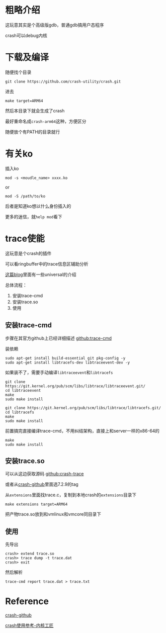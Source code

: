 # 粗略介绍
这玩意其实是个高级版gdb，普通gdb搞用户态程序

crash可以debug内核

# 下载及编译
随便找个目录

```
git clone https://github.com/crash-utility/crash.git
```

进去

```
make target=ARM64 
```

然后本目录下就会生成了crash

最好重命名成`crash-arm64`这种，方便区分

随便放个有PATH的目录就行

# 有关ko
插入ko
```
mod -s <moudle_name> xxxx.ko
```
or
```
mod -S /path/to/ko
```
后者是知道ko想以什么身份插入的

更多的迷信，就`help mod`看下

# trace使能

这玩意是个crash的插件

可以看ringbuffer中的trace信息区辅助分析

[这篇blog](https://www.cnblogs.com/Linux-tech/p/14110330.html)里面有一些universal的介绍

总体流程：
1. 安装trace-cmd
2. 安装trace.so
3. 使用

## 安装trace-cmd
步骤在其官方github上已经详细描述
[github:trace-cmd](https://github.com/rostedt/trace-cmd)

装依赖
```
sudo apt-get install build-essential git pkg-config -y
sudo apt-get install libtracefs-dev libtraceevent-dev -y
```

如果装不了，需要手动编译`libtraceevent`和`libtracefs`
```
git clone https://git.kernel.org/pub/scm/libs/libtrace/libtraceevent.git/
cd libtraceevent
make
sudo make install

git clone https://git.kernel.org/pub/scm/libs/libtrace/libtracefs.git/
cd libtracefs
make
sudo make install
```

前置搞完直接编译trace-cmd，不用纠结架构，直接上和server一样的x86-64的
```
make
sudo make install
```

## 安装trace.so
可以从这边获取源码
[github:crash-trace](https://github.com/fujitsu/crash-trace)

或者从[crash-github](https://github.com/crash-utility/crash)里面选7.2.9的tag

从`extensions`里面找trace.c，复制到本地crash的`extensions`目录下

```
make extensions target=ARM64
```

把产物trace.so放到和vmlinux和vmcore同目录下

## 使用
先导出
```
crash> extend trace.so
crash> trace dump -t trace.dat
crash> exit
```

然后解析
```
trace-cmd report trace.dat > trace.txt
```


# Reference
[crash-github](https://github.com/crash-utility/crash)

[crash使用参考-内核工匠](https://www.cnblogs.com/Linux-tech/p/14110330.html)
